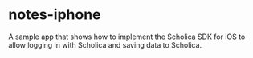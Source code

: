 notes-iphone
============

A sample app that shows how to implement the Scholica SDK for iOS to allow logging in with Scholica and saving data to Scholica.
